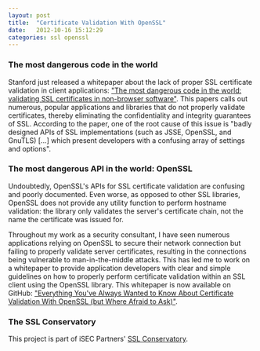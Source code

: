 ```yaml
---
layout: post
title:  "Certificate Validation With OpenSSL"
date:   2012-10-16 15:12:29
categories: ssl openssl
---
```


### The most dangerous code in the world

Stanford just released a whitepaper about the lack of proper SSL certificate validation in client applications: ["The most dangerous code in the world: validating SSL certificates in non-browser software"][ssl-client-bugs]. This papers calls out numerous, popular applications and libraries that do not properly validate certificates, thereby eliminating the confidentiality and integrity guarantees of SSL. According to the paper, one of the root cause of this issue is "badly designed APIs of SSL implementations (such as JSSE, OpenSSL, and GnuTLS) [...] which present developers with a confusing array of settings and options".


### The most dangerous API in the world: OpenSSL

Undoubtedly, OpenSSL's APIs for SSL certificate validation are confusing and poorly documented. Even worse, as opposed to other SSL libraries, OpenSSL does not provide any utility function to perform hostname validation: the library only validates the server's certificate chain, not the name the certificate was issued for.

Throughout my work as a security consultant, I have seen numerous applications relying on OpenSSL to secure their network connection but failing to properly validate server certificates, resulting in the connections being vulnerable to man-in-the-middle attacks. This has led me to work on a whitepaper to provide application developers with clear and simple guidelines on how to properly perform certificate validation within an SSL client using the OpenSSL library. This whitepaper is now available on GitHub: ["Everything You've Always Wanted to Know About Certificate Validation With OpenSSL (but Where Afraid to Ask)"][mywp].


### The SSL Conservatory

This project is part of iSEC Partners' [SSL Conservatory][ssl-cons].

[ssl-client-bugs]: https://crypto.stanford.edu/~dabo/pubs/abstracts/ssl-client-bugs.html
[mywp]: https://github.com/iSECPartners/ssl-conservatory/blob/master/openssl/everything-you-wanted-to-know-about-openssl.pdf?raw=true
[ssl-cons]: https://github.com/iSECPartners/ssl-conservatory/

